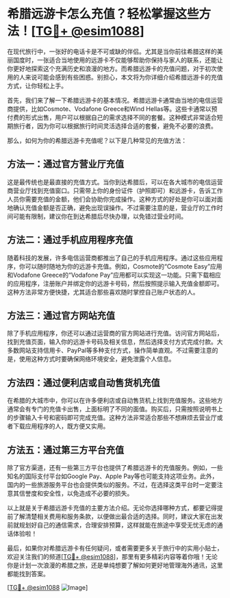 # 希腊远游卡怎么充值？轻松掌握这些方法！[[TG💪+ @esim1088](https://t.me/s/esim1088)]

在现代旅行中，一张好的电话卡是不可或缺的伴侣。尤其是当你前往希腊这样的美丽国度时，一张适合当地使用的远游卡不仅能够帮助你保持与家人的联系，还能让你更好地探索这个充满历史和浪漫的地方。而希腊远游卡的充值问题，对于初次使用的人来说可能会感到有些困惑。别担心，本文将为你详细介绍希腊远游卡的充值方式，让你轻松上手。

首先，我们来了解一下希腊远游卡的基本情况。希腊远游卡通常由当地的电信运营商提供，比如Cosmote、Vodafone Greece和Wind Hellas等。这些卡通常以预付费的形式出售，用户可以根据自己的需求选择不同的套餐。这种模式非常适合短期旅行者，因为你可以根据旅行时间灵活选择合适的套餐，避免不必要的浪费。

那么，如何为你的希腊远游卡充值呢？以下是几种常见的充值方法：

## 方法一：通过官方营业厅充值

这是最传统也是最直接的充值方式。当你到达希腊后，可以在各大城市的电信运营商营业厅找到充值窗口。只需带上你的身份证件（护照即可）和远游卡，告诉工作人员你需要充值的金额，他们会协助你完成操作。这种方式的好处是你可以面对面地确认充值金额是否正确，避免出现误操作。不过需要注意的是，营业厅的工作时间可能有限制，建议你在到达希腊后尽快办理，以免错过营业时间。

## 方法二：通过手机应用程序充值

随着科技的发展，许多电信运营商都推出了自己的手机应用程序。通过这些应用程序，你可以随时随地为你的远游卡充值。例如，Cosmote的“Cosmote Easy”应用和Vodafone Greece的“Vodafone Pay”应用都可以实现这一功能。只需下载相应的应用程序，注册账户并绑定你的远游卡号码，然后按照提示输入充值金额即可。这种方法非常方便快捷，尤其适合那些喜欢随时掌控自己账户状态的人。

## 方法三：通过官方网站充值

除了手机应用程序，你还可以通过运营商的官方网站进行充值。访问官方网站后，找到充值页面，输入你的远游卡号码及相关信息，然后选择支付方式完成付款。大多数网站支持信用卡、PayPal等多种支付方式，操作简单直观。不过需要注意的是，使用这种方式时要确保网络环境安全，避免泄露个人信息。

## 方法四：通过便利店或自动售货机充值

在希腊的大城市中，你可以在许多便利店或自动售货机上找到充值服务。这些地方通常会有专门的充值卡出售，上面标明了不同的面值。购买后，只需按照说明书上的步骤输入卡号和密码即可完成充值。这种方法非常适合那些不想麻烦去营业厅或者下载应用程序的人，既方便又实用。

## 方法五：通过第三方平台充值

除了官方渠道，还有一些第三方平台也提供了希腊远游卡的充值服务。例如，一些知名的国际支付平台如Google Pay、Apple Pay等也可能支持这项业务。此外，国内的一些旅游服务平台也会提供类似的服务。不过，在选择这类平台时一定要注意其信誉度和安全性，以免造成不必要的损失。

以上就是关于希腊远游卡充值的主要方法介绍。无论你选择哪种方式，都要记得提前了解清楚相关费用和服务条款，以便做出最合适的选择。同时，建议大家在出发前就规划好自己的通信需求，合理安排预算，这样就能在旅途中享受无忧无虑的通话体验啦！

最后，如果你对希腊远游卡有任何疑问，或者需要更多关于旅行中的实用小贴士，欢迎关注我们的频道[[TG💪+ @esim1088](https://t.me/s/esim1088)]，那里有更多精彩内容等着你哦！无论你是计划一次浪漫的希腊之旅，还是单纯想要了解如何更好地管理海外通讯，这里都能找到答案。

[[TG💪+ @esim1088](https://t.me/s/esim1088) ![Image](https://i.postimg.cc/4NQfJmqS/Snipaste-2025-05-13-00-14-12.png)]